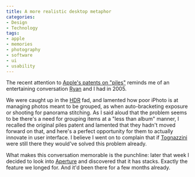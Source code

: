```yaml
---
title: A more realistic desktop metaphor
categories:
- Design
- Technology
tags:
- apple
- memories
- photography
- software
- ui
- usability
---
```


The recent attention to [Apple's patents on "piles"][1] reminds me of an entertaining conversation [Ryan][2] and I had in 2005.

We were caught up in the [HDR][3] fad, and lamented how poor iPhoto is at managing photos meant to be grouped, as when auto-bracketing exposure or shooting for panorama stitching.  As I said aloud that the problem seems to be there's a need for grouping items at a "less than album" manner, I recalled the original piles patent and lamented that they hadn't moved forward on that, and here's a perfect opportunity for them to actually innovate in user interface.  I believe I went on to complain that if [Tognazzini][4] were still there they would've solved this problem already.

What makes this conversation memorable is the punchline: later that week I decided to look into [Aperture][5] and discovered that it has stacks.  Exactly the feature we longed for.  And it'd been there for a few months already.

   [1]: http://www.macnn.com/blogs/?p=260
   [2]: http://nopaper.net/
   [3]: http://www.flickr.com/groups/hdr/
   [4]: http://www.asktog.com/
   [5]: http://www.apple.com/aperture/


